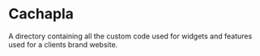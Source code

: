 # Cachapla
A directory containing all the custom code used for widgets and features used for a clients brand website.  
